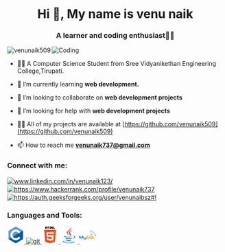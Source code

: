 <h1 align="center">Hi 👋, My name is venu naik</h1>
<h3 align="center">A learner and coding enthusiast👩‍💻</h3>
<img align ="right" alt="Coding" width="400" src="https://www.wingstechsolutions.com/wp-content/uploads/2022/03/full-stack-development.gif">

<p align="left"> <img src="https://komarev.com/ghpvc/?username=venunaik509&label=Profile%20views&color=0e75b6&style=flat" alt="venunaik509" /> </p>


- 👩‍💻 A Computer Science Student from Sree Vidyanikethan Engineering College,Tirupati.

- 🌱 I’m currently learning **web development.**

- 👯 I’m looking to collaborate on **web development projects**

- 🤝 I’m looking for help with **web development projects**

- 👨‍💻 All of my projects are available at [https://github.com/venunaik509](https://github.com/venunaik509)

- 📫 How to reach me **venunaik737@gmail.com**

<h3 align="left">Connect with me:</h3>
<p align="left">
<a href="https://www.linkedin.com/in/venunaik123/"
 target="blank"><img align="center" src="https://raw.githubusercontent.com/rahuldkjain/github-profile-readme-generator/master/src/images/icons/Social/linked-in-alt.svg" alt="www.linkedin.com/in/venunaik123/" height="30" width="40" /></a>
<a href="https://www.hackerrank.com/https://www.hackerrank.com/profile/venunaik737" target="blank"><img align="center" src="https://raw.githubusercontent.com/rahuldkjain/github-profile-readme-generator/master/src/images/icons/Social/hackerrank.svg" alt="https://www.hackerrank.com/profile/venunaik737" height="30" width="40" /></a>
<a href="https://auth.geeksforgeeks.org/user/https://auth.geeksforgeeks.org/user/venunaibsz#!" target="blank"><img align="center" src="https://raw.githubusercontent.com/rahuldkjain/github-profile-readme-generator/master/src/images/icons/Social/geeks-for-geeks.svg" alt="https://auth.geeksforgeeks.org/user/venunaibsz#!" height="30" width="40" /></a>
</p>

<h3 align="left">Languages and Tools:</h3>
<p align="left"> <a href="https://www.cprogramming.com/" target="_blank" rel="noreferrer"> <img src="https://raw.githubusercontent.com/devicons/devicon/master/icons/c/c-original.svg" alt="c" width="40" height="40"/> </a> <a href="https://git-scm.com/" target="_blank" rel="noreferrer"> <img src="https://www.vectorlogo.zone/logos/git-scm/git-scm-icon.svg" alt="git" width="40" height="40"/> </a> <a href="https://www.w3.org/html/" target="_blank" rel="noreferrer"> <img src="https://raw.githubusercontent.com/devicons/devicon/master/icons/html5/html5-original-wordmark.svg" alt="html5" width="40" height="40"/> </a> <a href="https://www.java.com" target="_blank" rel="noreferrer"> <img src="https://raw.githubusercontent.com/devicons/devicon/master/icons/java/java-original.svg" alt="java" width="40" height="40"/> </a> <a href="https://www.mysql.com/" target="_blank" rel="noreferrer"> <img src="https://raw.githubusercontent.com/devicons/devicon/master/icons/mysql/mysql-original-wordmark.svg" alt="mysql" width="40" height="40"/> </a> </p>


